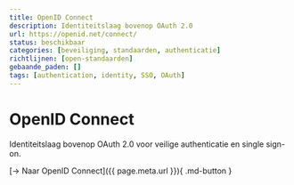 ```yaml
---
title: OpenID Connect
description: Identiteitslaag bovenop OAuth 2.0
url: https://openid.net/connect/
status: beschikbaar
categories: [beveiliging, standaarden, authenticatie]
richtlijnen: [open-standaarden]
gebaande_paden: []
tags: [authentication, identity, SSO, OAuth]
---
```


# OpenID Connect

Identiteitslaag bovenop OAuth 2.0 voor veilige authenticatie en single sign-on.

[→ Naar OpenID Connect]({{ page.meta.url }}){ .md-button }
